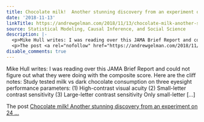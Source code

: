 ```yaml
---
title: Chocolate milk!  Another stunning discovery from an experiment on 24 people!
date: '2018-11-13'
linkTitle: https://andrewgelman.com/2018/11/13/chocolate-milk-another-stunning-discovery-experiment-24-people/
source: Statistical Modeling, Causal Inference, and Social Science
description: |-
  <p>Mike Hull writes: I was reading over this JAMA Brief Report and could not figure out what they were doing with the composite score. Here are the cliff notes: Study tested milk vs dark chocolate consumption on three eyesight performance parameters: (1) High-contrast visual acuity (2) Small-letter contrast sensitivity (3) Large-letter contrast sensitivity Only small-letter [&#8230;]</p>
  <p>The post <a rel="nofollow" href="https://andrewgelman.com/2018/11/13/chocolate-milk-another-stunning-discovery-experiment-24-people/">Chocolate milk! Another stunning discovery from an experiment on 24 ...
disable_comments: true
---
```

<p>Mike Hull writes: I was reading over this JAMA Brief Report and could not figure out what they were doing with the composite score. Here are the cliff notes: Study tested milk vs dark chocolate consumption on three eyesight performance parameters: (1) High-contrast visual acuity (2) Small-letter contrast sensitivity (3) Large-letter contrast sensitivity Only small-letter [&#8230;]</p>
<p>The post <a rel="nofollow" href="https://andrewgelman.com/2018/11/13/chocolate-milk-another-stunning-discovery-experiment-24-people/">Chocolate milk! Another stunning discovery from an experiment on 24 ...